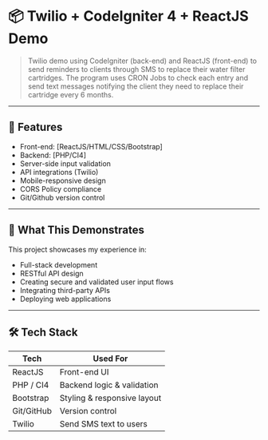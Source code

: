 # 📦 Twilio + CodeIgniter 4 + ReactJS Demo
> Twilio demo using CodeIgniter (back-end) and ReactJS (front-end) to send reminders to clients through SMS to replace their water filter cartridges. The program uses CRON Jobs to check each entry and send text messages notifying the client they need to replace their cartridge every 6 months. 

---

## 🚀 Features

- Front-end: [ReactJS/HTML/CSS/Bootstrap]
- Backend: [PHP/CI4]
- Server-side input validation
- API integrations (Twilio)
- Mobile-responsive design
- CORS Policy compliance
- Git/Github version control

---

## 📁 What This Demonstrates

This project showcases my experience in:
- Full-stack development
- RESTful API design
- Creating secure and validated user input flows
- Integrating third-party APIs
- Deploying web applications

---

## 🛠️ Tech Stack

| Tech         | Used For                    |
|--------------|-----------------------------|
| ReactJS      | Front-end UI                |
| PHP / CI4    | Backend logic & validation  |
| Bootstrap    | Styling & responsive layout |
| Git/GitHub   | Version control             |
|Twilio        | Send SMS text to users      |
